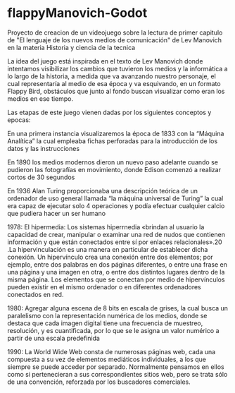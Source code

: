 # flappyManovich-Godot
Proyecto de creacion de un videojuego sobre la lectura de primer capitulo de 
"El lenguaje de los nuevos medios de comunicación" de Lev Manovich
en la materia Historia y ciencia de la tecnica

La idea del juego está inspirada en el texto de Lev Manovich donde intentamos 
visibilizar los cambios que tuvieron los medios y la informática a lo largo de la historia,
a medida que va avanzando nuestro personaje, el cual representaría al medio de esa época y va esquivando,
en un formato Flappy Bird, obstáculos que junto al fondo buscan visualizar como eran los medios en ese tiempo.

Las etapas de este juego vienen dadas por los siguientes conceptos y epocas:

En una primera instancia visualizaremos la época de 1833 con la “Máquina Analítica”
la cual empleaba fichas perforadas para la introducción de los datos y las instrucciones

En 1890 los medios modernos dieron un nuevo paso adelante cuando se pudieron
las fotografías en movimiento, donde Edison comenzó a realizar cortos de 30 segundos

En 1936 Alan Turing proporcionaba una descripción teórica de un ordenador de uso general
llamada “la máquina universal de Turing” la cual era capaz de ejecutar solo 4 operaciones 
y podía efectuar cualquier calcio que pudiera hacer un ser humano 

1978: El hipermedia: Los sistemas hiperrnedia «brindan al usuario la capacidad de crear, manipular o examinar una red de nudos
que contienen información y que están conectados entre sí por enlaces relacionales».20 .La hipervinculación es una manera en
particular de establecer dicha conexión. Un hipervínculo crea una conexión entre dos elementos; por ejemplo,
entre dos palabras en dos páginas diferentes, o entre una frase en una página y una imagen en otra, 
o entre dos distintos lugares dentro de la misma página. Los elementos que se conectan por medio de hipervínculos 
pueden existir en el mismo ordenador o en diferentes ordenadores conectados en red.

1980: Agregar alguna escena de 8 bits en escala de grises, la cual busca un paralelismo con la representación numérica de los medios,
donde se destaca que cada imagen digital tiene una frecuencia de muestreo, resolución, y es cuantificada,
por lo que se le asigna un valor numérico a partir de una escala predefinida

1990: La World Wide Web consta de numerosas páginas web, cada una compuesta a su vez de elementos mediáticos individuales,
a los que siempre se puede acceder por separado. Normalmente pensamos en ellos como si pertenecieran a sus correspondientes sitios web,
pero se trata sólo de una convención, reforzada por los buscadores comerciales.

